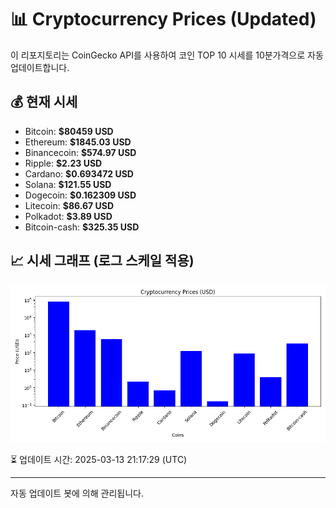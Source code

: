 
# 📊 Cryptocurrency Prices (Updated)

이 리포지토리는 CoinGecko API를 사용하여 코인 TOP 10 시세를 10분가격으로 자동 업데이트합니다.

## 💰 현재 시세
- Bitcoin: **$80459 USD**
- Ethereum: **$1845.03 USD**
- Binancecoin: **$574.97 USD**
- Ripple: **$2.23 USD**
- Cardano: **$0.693472 USD**
- Solana: **$121.55 USD**
- Dogecoin: **$0.162309 USD**
- Litecoin: **$86.67 USD**
- Polkadot: **$3.89 USD**
- Bitcoin-cash: **$325.35 USD**

## 📈 시세 그래프 (로그 스케일 적용)
![Crypto Prices](crypto_prices.png)

⏳ 업데이트 시간: 2025-03-13 21:17:29 (UTC)

---
자동 업데이트 봇에 의해 관리됩니다.
